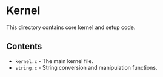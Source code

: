 # Kernel
This directory contains core kernel and setup code.

## Contents
- `kernel.c` - The main kernel file.
- `string.c` - String conversion and manipulation functions.
